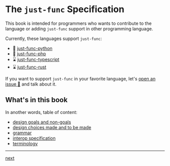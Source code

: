 # The `just-func` Specification

This book is intended for programmers who wants to contribute to the language or adding `just-func` support in other programming language.

Currently, these languages support `just-func`:

- 🚧 [just-func-python](https://github.com/justland/just-func-python)
- 🚧 [just-func-php](https://github.com/justland/just-func-php)
- ⌛️ [just-func-typescript](https://github.com/justland/just-func-typescript)
- ⌛️ [just-func-rust](https://github.com/justland/just-func-rust)

If you want to support `just-func` in your favorite language,
let's [open an issue 🎫](https://github.com/justland/just-func/issues) and talk about it.

## What's in this book

In another words, table of content:

- [design goals and non-goals](./design-goals.md)
- [design choices made and to be made](./design-choices.md)
- [grammar](./grammar.md)
- [interop specification](./interop-specification.md)
- [terminology](./terminology.md)

---

[next](./design-goals.md)
